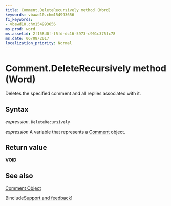 ```yaml
---
title: Comment.DeleteRecursively method (Word)
keywords: vbawd10.chm154993656
f1_keywords:
- vbawd10.chm154993656
ms.prod: word
ms.assetid: 2f158d0f-f5fd-dc16-5973-c901c375fc78
ms.date: 06/08/2017
localization_priority: Normal
---
```



# Comment.DeleteRecursively method (Word)

Deletes the specified comment and all replies associated with it.


## Syntax

_expression_. `DeleteRecursively`

_expression_ A variable that represents a [Comment](./Word.Comment.md) object.


## Return value

 **VOID**


## See also


[Comment Object](Word.Comment.md)

[!include[Support and feedback](~/includes/feedback-boilerplate.md)]